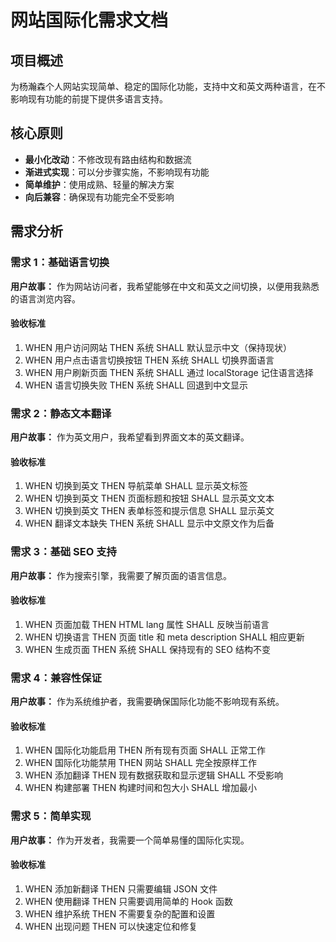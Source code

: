 # 网站国际化需求文档

## 项目概述

为杨瀚森个人网站实现简单、稳定的国际化功能，支持中文和英文两种语言，在不影响现有功能的前提下提供多语言支持。

## 核心原则

- **最小化改动**：不修改现有路由结构和数据流
- **渐进式实现**：可以分步骤实施，不影响现有功能
- **简单维护**：使用成熟、轻量的解决方案
- **向后兼容**：确保现有功能完全不受影响

## 需求分析

### 需求 1：基础语言切换

**用户故事：** 作为网站访问者，我希望能够在中文和英文之间切换，以便用我熟悉的语言浏览内容。

#### 验收标准

1. WHEN 用户访问网站 THEN 系统 SHALL 默认显示中文（保持现状）
2. WHEN 用户点击语言切换按钮 THEN 系统 SHALL 切换界面语言
3. WHEN 用户刷新页面 THEN 系统 SHALL 通过 localStorage 记住语言选择
4. WHEN 语言切换失败 THEN 系统 SHALL 回退到中文显示

### 需求 2：静态文本翻译

**用户故事：** 作为英文用户，我希望看到界面文本的英文翻译。

#### 验收标准

1. WHEN 切换到英文 THEN 导航菜单 SHALL 显示英文标签
2. WHEN 切换到英文 THEN 页面标题和按钮 SHALL 显示英文文本
3. WHEN 切换到英文 THEN 表单标签和提示信息 SHALL 显示英文
4. WHEN 翻译文本缺失 THEN 系统 SHALL 显示中文原文作为后备

### 需求 3：基础 SEO 支持

**用户故事：** 作为搜索引擎，我需要了解页面的语言信息。

#### 验收标准

1. WHEN 页面加载 THEN HTML lang 属性 SHALL 反映当前语言
2. WHEN 切换语言 THEN 页面 title 和 meta description SHALL 相应更新
3. WHEN 生成页面 THEN 系统 SHALL 保持现有的 SEO 结构不变

### 需求 4：兼容性保证

**用户故事：** 作为系统维护者，我需要确保国际化功能不影响现有系统。

#### 验收标准

1. WHEN 国际化功能启用 THEN 所有现有页面 SHALL 正常工作
2. WHEN 国际化功能禁用 THEN 网站 SHALL 完全按原样工作
3. WHEN 添加翻译 THEN 现有数据获取和显示逻辑 SHALL 不受影响
4. WHEN 构建部署 THEN 构建时间和包大小 SHALL 增加最小

### 需求 5：简单实现

**用户故事：** 作为开发者，我需要一个简单易懂的国际化实现。

#### 验收标准

1. WHEN 添加新翻译 THEN 只需要编辑 JSON 文件
2. WHEN 使用翻译 THEN 只需要调用简单的 Hook 函数
3. WHEN 维护系统 THEN 不需要复杂的配置和设置
4. WHEN 出现问题 THEN 可以快速定位和修复